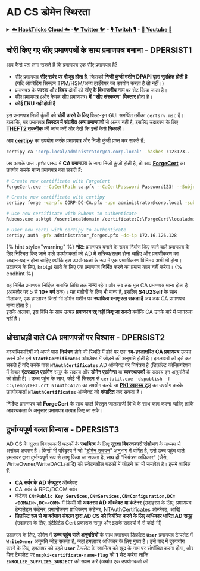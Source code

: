 # AD CS डोमेन स्थिरता

<details>

<summary><a href="https://cloud.hacktricks.xyz/pentesting-cloud/pentesting-cloud-methodology"><strong>☁️ HackTricks Cloud ☁️</strong></a> -<a href="https://twitter.com/hacktricks_live"><strong>🐦 Twitter 🐦</strong></a> - <a href="https://www.twitch.tv/hacktricks_live/schedule"><strong>🎙️ Twitch 🎙️</strong></a> - <a href="https://www.youtube.com/@hacktricks_LIVE"><strong>🎥 Youtube 🎥</strong></a></summary>

- क्या आप **साइबर सुरक्षा कंपनी** में काम करते हैं? क्या आप अपनी कंपनी को **HackTricks में विज्ञापित** देखना चाहते हैं? या क्या आपको **PEASS के नवीनतम संस्करण या HackTricks को PDF में डाउनलोड करने का उपयोग** करने की आवश्यकता है? [**सदस्यता योजनाएं**](https://github.com/sponsors/carlospolop) की जांच करें!

- खोजें [**The PEASS Family**](https://opensea.io/collection/the-peass-family), हमारा विशेष संग्रह [**NFTs**](https://opensea.io/collection/the-peass-family)

- प्राप्त करें [**आधिकारिक PEASS और HackTricks swag**](https://peass.creator-spring.com)

- **शामिल हों** [**💬**](https://emojipedia.org/speech-balloon/) [**Discord समूह**](https://discord.gg/hRep4RUj7f) या [**टेलीग्राम समूह**](https://t.me/peass) या **फॉलो** करें मुझे **Twitter** [**🐦**](https://github.com/carlospolop/hacktricks/tree/7af18b62b3bdc423e11444677a6a73d4043511e9/\[https:/emojipedia.org/bird/README.md)[**@carlospolopm**](https://twitter.com/hacktricks_live)**.**

- **अपने हैकिंग ट्रिक्स को [hacktricks रेपो](https://github.com/carlospolop/hacktricks) और [hacktricks-cloud रेपो](https://github.com/carlospolop/hacktricks-cloud) में पीआर जमा करके साझा करें।**

</details>

## चोरी किए गए सीए प्रमाणपत्रों के साथ प्रमाणपत्र बनाना - DPERSIST1

आप कैसे पता लगा सकते हैं कि प्रमाणपत्र एक सीए प्रमाणपत्र है?

* सीए प्रमाणपत्र **सीए सर्वर पर मौजूद होता है**, जिसकी **निजी कुंजी मशीन DPAPI द्वारा सुरक्षित होती है** (यदि ऑपरेटिंग सिस्टम TPM/HSM/अन्य हार्डवेयर का उपयोग करता है तो नहीं।)
* प्रमाणपत्र के **जारक** और **विषय** दोनों को **सीए के विभाजनीय नाम** पर सेट किया जाता है।
* सीए प्रमाणपत्र (और केवल सीए प्रमाणपत्र) **में "सीए संस्करण" विस्तार** होता है।
* **कोई EKU नहीं होती है**

इस प्रमाणपत्र निजी कुंजी को **चोरी करने के लिए** बिल्ट-इन GUI समर्थित तरीका `certsrv.msc` है।\
हालांकि, यह प्रमाणपत्र **सिस्टम में संग्रहीत अन्य प्रमाणपत्रों** से अलग नहीं है, इसलिए उदाहरण के लिए [**THEFT2 तकनीक**](certificate-theft.md#user-certificate-theft-via-dpapi-theft2) की जांच करें और देखें कि इन्हें कैसे **निकालें**।

आप [**certipy**](https://github.com/ly4k/Certipy) का उपयोग करके प्रमाणपत्र और निजी कुंजी प्राप्त कर सकते हैं:
```bash
certipy ca 'corp.local/administrator@ca.corp.local' -hashes :123123.. -backup
```
जब आपके पास `.pfx` प्रारूप में **CA प्रमाणपत्र** के साथ निजी कुंजी होती है, तो आप [**ForgeCert**](https://github.com/GhostPack/ForgeCert) का उपयोग करके मान्य प्रमाणपत्र बना सकते हैं:
```bash
# Create new certificate with ForgeCert
ForgeCert.exe --CaCertPath ca.pfx --CaCertPassword Password123! --Subject "CN=User" --SubjectAltName localadmin@theshire.local --NewCertPath localadmin.pfx --NewCertPassword Password123!

# Create new certificate with certipy
certipy forge -ca-pfx CORP-DC-CA.pfx -upn administrator@corp.local -subject 'CN=Administrator,CN=Users,DC=CORP,DC=LOCAL'

# Use new certificate with Rubeus to authenticate
Rubeus.exe asktgt /user:localdomain /certificate:C:\ForgeCert\localadmin.pfx /password:Password123!

# User new certi with certipy to authenticate
certipy auth -pfx administrator_forged.pfx -dc-ip 172.16.126.128
```
{% hint style="warning" %}
**नोट**: प्रमाणपत्र बनाने के समय निर्माण किए जाने वाले प्रमाणपत्र के लिए निश्चित किए जाने वाले उपयोगकर्ता को AD में सक्रिय/सक्षम होना चाहिए और प्रमाणीकरण का आदान-प्रदान होना चाहिए क्योंकि इस उपयोगकर्ता के रूप में एक प्रमाणीकरण विनिमय अभी भी होगा। उदाहरण के लिए, krbtgt खाते के लिए एक प्रमाणपत्र निर्मित करने का प्रयास काम नहीं करेगा।
{% endhint %}

यह निर्मित प्रमाणपत्र निर्दिष्ट समाप्ति तिथि तक **मान्य** रहेगा और जब तक मूल CA प्रमाणपत्र मान्य होता है (आमतौर पर 5 से **10+ वर्ष** तक)। यह मशीनों के लिए भी मान्य है, इसलिए **S4U2Self** के साथ मिलाकर, एक हमलावर किसी भी डोमेन मशीन पर **स्थायित्व बनाए रख सकता है** जब तक CA प्रमाणपत्र मान्य होता है।\
इसके अलावा, इस विधि के साथ उत्पन्न **प्रमाणपत्र रद्द नहीं किए जा सकते** क्योंकि CA उनके बारे में जागरूक नहीं है।

## धोखाधड़ी वाले CA प्रमाणपत्रों पर विश्वास - DPERSIST2

वस्त्राधिकारियों को अपने पास **नियंत्रण** होने की स्थिति में होने पर एक **स्व-हस्ताक्षरित CA प्रमाणपत्र** उत्पन्न करने और इसे **`NTAuthCertificates`** ऑब्जेक्ट में जोड़ने की अनुमति होती है। हमलावरों को इसे कर सकते हैं यदि उनके पास **`NTAuthCertificates`** AD ऑब्जेक्ट पर नियंत्रण है (डिफ़ॉल्ट कॉन्फ़िगरेशन में केवल **एंटरप्राइज़ एडमिन** समूह के सदस्य और **डोमेन एडमिन्स** या **व्यवस्थापकों** के सदस्य इन अनुमतियों को होती है)। उच्च पहुंच के साथ, कोई भी सिस्टम से `certutil.exe -dspublish -f C:\Temp\CERT.crt NTAuthCA126` का उपयोग करके या [**PKI स्वास्थ्य टूल**](https://docs.microsoft.com/en-us/troubleshoot/windows-server/windows-security/import-third-party-ca-to-enterprise-ntauth-store#method-1---import-a-certificate-by-using-the-pki-health-tool) का उपयोग करके उपयोगकर्ता **`NTAuthCertificates`** ऑब्जेक्ट को **संपादित** कर सकता है।

निर्दिष्ट प्रमाणपत्र को **ForgeCert** के साथ पहले विस्तृत जालसाजी विधि के साथ काम करना चाहिए ताकि आवश्यकता के अनुसार प्रमाणपत्र उत्पन्न किए जा सकें।

## दुर्भाग्यपूर्ण गलत विन्यास - DPERSIST3

AD CS के सुरक्षा विवरणकारी घटकों के **स्थायित्व** के लिए **सुरक्षा विवरणकारी संशोधन** के माध्यम से असंख्य अवसर हैं। किसी भी परिदृश्य में जो "[डोमेन उन्नयन](domain-escalation.md)" अनुभाग में वर्णित है, उसे उच्च पहुंच वाले हमलावर द्वारा दुर्भाग्यपूर्ण रूप से लागू किया जा सकता है, साथ ही "नियंत्रण अधिकार" (जैसे, WriteOwner/WriteDACL/आदि) को संवेदनशील घटकों में जोड़ने का भी समावेश है। इसमें शामिल हैं:

* **CA सर्वर के AD कंप्यूटर** ऑब्जेक्ट
* CA सर्वर के RPC/DCOM सर्वर
* कंटेनर **`CN=Public Key Services,CN=Services,CN=Configuration,DC=<DOMAIN>,DC=<COM>`** में किसी भी **अवतरण AD ऑब्जेक्ट या कंटेनर** (उदाहरण के लिए, प्रमाणपत्र टेम्पलेट्स कंटेनर, प्रमाणीकरण प्राधिकरण कंटेनर, NTAuthCertificates ऑब्जेक्ट, आदि)
* **डिफ़ॉल्ट रूप से या वर्तमान संगठन द्वारा AD CS को नियंत्रित करने के लिए अधिकार धारित AD समूह** (उदाहरण के लिए, इंटीग्रेटेड Cert प्रकाशक समूह और इसके सदस्यों में से कोई भी)

उदाहरण के लिए, डोमेन में **उच्च पहुंच वाले अनुमतियों** के साथ हमलावर डिफ़ॉल्ट **`User`** प्रमाणपत्र टेम्पलेट में **`WriteOwner`** अनुमति जोड़ सकता है, जहां हमलावर अधिकार के लिए मुख्य है। इसे बाद में दुरुपयोग करने के लिए, हमलावर को पहले **`User`** टेम्पलेट के स्वामित्व को खुद के नाम पर संशोधित करना होगा, और फिर टेम्पलेट पर **`mspki-certificate-name-flag`** को **1** सेट करेगा ताकि **`ENROLLEE_SUPPLIES_SUBJECT`** को सक्षम करें (अर्थात एक उपयोगकर्ता को
